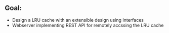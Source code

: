 ## Goal: 
- Design a LRU cache with an extensible design using Interfaces
- Webserver implementing REST API for remotely accssing the LRU cache

